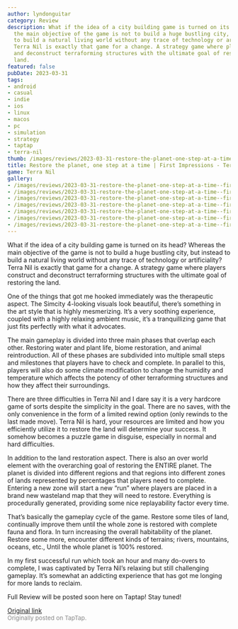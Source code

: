```yaml
---
author: lyndonguitar
category: Review
description: What if the idea of a city building game is turned on its head? Whereas
  the main objective of the game is not to build a huge bustling city, but instead
  to build a natural living world without any trace of technology or artificiality?
  Terra Nil is exactly that game for a change. A strategy game where players construct
  and deconstruct terraforming structures with the ultimate goal of restoring the
  land.
featured: false
pubDate: 2023-03-31
tags:
- android
- casual
- indie
- ios
- linux
- macos
- pc
- simulation
- strategy
- taptap
- terra-nil
thumb: /images/reviews/2023-03-31-restore-the-planet-one-step-at-a-time--first-impressions---terra-nil-0.avif
title: Restore the planet, one step at a time | First Impressions - Terra Nil
game: Terra Nil
gallery:
- /images/reviews/2023-03-31-restore-the-planet-one-step-at-a-time--first-impressions---terra-nil-0.avif
- /images/reviews/2023-03-31-restore-the-planet-one-step-at-a-time--first-impressions---terra-nil-1.avif
- /images/reviews/2023-03-31-restore-the-planet-one-step-at-a-time--first-impressions---terra-nil-2.avif
- /images/reviews/2023-03-31-restore-the-planet-one-step-at-a-time--first-impressions---terra-nil-3.avif
- /images/reviews/2023-03-31-restore-the-planet-one-step-at-a-time--first-impressions---terra-nil-4.avif
- /images/reviews/2023-03-31-restore-the-planet-one-step-at-a-time--first-impressions---terra-nil-5.avif
- /images/reviews/2023-03-31-restore-the-planet-one-step-at-a-time--first-impressions---terra-nil-6.avif
---
```

What if the idea of a city building game is turned on its head? Whereas the main objective of the game is not to build a huge bustling city, but instead to build a natural living world without any trace of technology or artificiality? Terra Nil is exactly that game for a change. A strategy game where players construct and deconstruct terraforming structures with the ultimate goal of restoring the land.

One of the things that got me hooked immediately was the therapeutic aspect. The Simcity 4-looking visuals look beautiful, there’s something in the art style that is highly mesmerizing. It’s a very soothing experience, coupled with a highly relaxing ambient music, it’s a tranquillizing game that just fits perfectly with what it advocates.

The main gameplay is divided into three main phases that overlap each other. Restoring water and plant life, biome restoration, and animal reintroduction. All of these phases are subdivided into multiple small steps and milestones that players have to check and complete. In parallel to this, players will also do some climate modification to change the humidity and temperature which affects the potency of other terraforming structures and how they affect their surroundings.

There are three difficulties in Terra Nil and I dare say it is a very hardcore game of sorts despite the simplicity in the goal. There are no saves, with the only convenience in the form of a limited rewind option (only rewinds to the last made move). Terra Nil is hard, your resources are limited and how you efficiently utilize it to restore the land will determine your success. It somehow becomes a puzzle game in disguise, especially in normal and hard difficulties.

In addition to the land restoration aspect. There is also an over world element with the overarching goal of restoring the ENTIRE planet. The planet is divided into different regions and that regions into different zones of lands represented by percentages that players need to complete. Entering a new zone will start a new “run” where players are placed in a brand new wasteland map that they will need to restore. Everything is procedurally generated, providing some nice replayability factor every time.

That’s basically the gameplay cycle of the game. Restore some tiles of land, continually improve them until the whole zone is restored with complete fauna and flora. In turn increasing the overall habitability of the planet. Restore some more, encounter different kinds of terrains; rivers, mountains, oceans, etc., Until the whole planet is 100% restored.

In my first successful run which took an hour and many do-overs to complete, I was captivated by Terra Nil’s relaxing but still challenging gameplay. It’s somewhat an addicting experience that has got me longing for more lands to reclaim.

Full Review will be posted soon here on Taptap! Stay tuned!

[Original link](https://www.taptap.io/post/4956603)<br><span style="font-size: 0.95em; color: #888;">Originally posted on TapTap.</span>